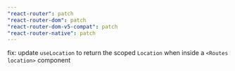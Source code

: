 ```yaml
---
"react-router": patch
"react-router-dom": patch
"react-router-dom-v5-compat": patch
"react-router-native": patch
---
```


fix: update `useLocation` to return the scoped `Location` when inside a `<Routes location>` component
